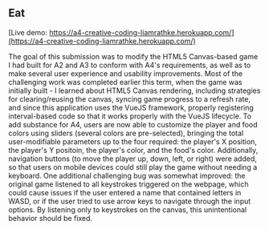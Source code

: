 ## Eat

[Live demo: https://a4-creative-coding-liamrathke.herokuapp.com/](https://a4-creative-coding-liamrathke.herokuapp.com/)

The goal of this submission was to modify the HTML5 Canvas-based game I had built for A2 and A3 to conform with A4's requirements, as well as to make several user experience and usability improvements. Most of the challenging work was completed earlier this term, when the game was initially built - I learned about HTML5 Canvas rendering, including strategies for clearing/reusing the canvas, syncing game progress to a refresh rate, and since this application uses the VueJS framework, properly registering interval-based code so that it works properly with the VueJS lifecycle. To add substance for A4, users are now able to customize the player and food colors using sliders (several colors are pre-selected), bringing the total user-modifiable parameters up to the four required: the player's X position, the player's Y positoin, the player's color, and the food's color. Additionally, navigation buttons (to move the player up, down, left, or right) were added, so that users on mobile devices could still play the game without needing a keyboard. One additional challenging bug was somewhat improved: the original game listened to all keystrokes triggered on the webpage, which could cause issues if the user entered a name that contained letters in WASD, or if the user tried to use arrow keys to navigate through the input options. By listening only to keystrokes on the canvas, this unintentional behavior should be fixed.
